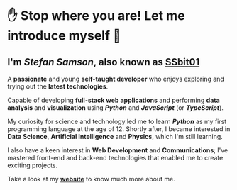 # ✋ Stop where you are! Let me introduce myself 🤠

## I'm  ***Stefan Samson***, also known as [SSbit01][website]

A **passionate** and young **self-taught developer** who enjoys exploring and trying out the **latest technologies**.

Capable of developing **full-stack web applications** and performing **data analysis** and **visualization** using ***Python*** and ***JavaScript*** (or ***TypeScript***).

My curiosity for science and technology led me to learn ***Python*** as my first programming language at the age of 12. Shortly after, I became interested in **Data Science**, **Artificial Intelligence** and **Physics**, which I'm still learning.

I also have a keen interest in **Web Development** and **Communications**; I've mastered front-end and back-end technologies that enabled me to create exciting projects.

Take a look at my [**website**][website] to know much more about me.

[website]: https://ssbit01.github.io/
